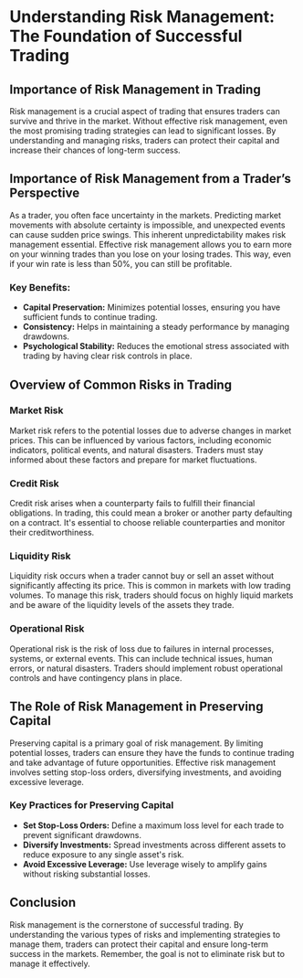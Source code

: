 # Understanding Risk Management: The Foundation of Successful Trading

## Importance of Risk Management in Trading

Risk management is a crucial aspect of trading that ensures traders can survive and thrive in the market. Without effective risk management, even the most promising trading strategies can lead to significant losses. By understanding and managing risks, traders can protect their capital and increase their chances of long-term success.

## Importance of Risk Management from a Trader’s Perspective

As a trader, you often face uncertainty in the markets. Predicting market movements with absolute certainty is impossible, and unexpected events can cause sudden price swings. This inherent unpredictability makes risk management essential. Effective risk management allows you to earn more on your winning trades than you lose on your losing trades. This way, even if your win rate is less than 50%, you can still be profitable.

### Key Benefits:
- **Capital Preservation:** Minimizes potential losses, ensuring you have sufficient funds to continue trading.
- **Consistency:** Helps in maintaining a steady performance by managing drawdowns.
- **Psychological Stability:** Reduces the emotional stress associated with trading by having clear risk controls in place.

## Overview of Common Risks in Trading

### Market Risk
Market risk refers to the potential losses due to adverse changes in market prices. This can be influenced by various factors, including economic indicators, political events, and natural disasters. Traders must stay informed about these factors and prepare for market fluctuations.

### Credit Risk
Credit risk arises when a counterparty fails to fulfill their financial obligations. In trading, this could mean a broker or another party defaulting on a contract. It's essential to choose reliable counterparties and monitor their creditworthiness.

### Liquidity Risk
Liquidity risk occurs when a trader cannot buy or sell an asset without significantly affecting its price. This is common in markets with low trading volumes. To manage this risk, traders should focus on highly liquid markets and be aware of the liquidity levels of the assets they trade.

### Operational Risk
Operational risk is the risk of loss due to failures in internal processes, systems, or external events. This can include technical issues, human errors, or natural disasters. Traders should implement robust operational controls and have contingency plans in place.

## The Role of Risk Management in Preserving Capital

Preserving capital is a primary goal of risk management. By limiting potential losses, traders can ensure they have the funds to continue trading and take advantage of future opportunities. Effective risk management involves setting stop-loss orders, diversifying investments, and avoiding excessive leverage.

### Key Practices for Preserving Capital
- **Set Stop-Loss Orders:** Define a maximum loss level for each trade to prevent significant drawdowns.
- **Diversify Investments:** Spread investments across different assets to reduce exposure to any single asset's risk.
- **Avoid Excessive Leverage:** Use leverage wisely to amplify gains without risking substantial losses.

## Conclusion

Risk management is the cornerstone of successful trading. By understanding the various types of risks and implementing strategies to manage them, traders can protect their capital and ensure long-term success in the markets. Remember, the goal is not to eliminate risk but to manage it effectively.
